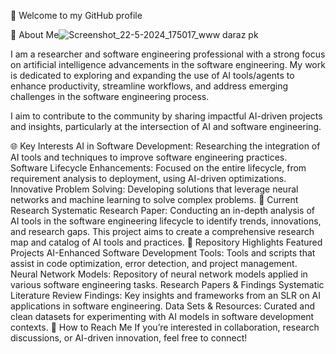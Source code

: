 👋 Welcome to my GitHub profile

🧠 About Me![Screenshot_22-5-2024_175017_www daraz pk](https://github.com/user-attachments/assets/e10d680c-ef98-4a42-aa16-293ddf1ca834)

I am a researcher and software engineering professional with a strong focus on artificial intelligence advancements in the software engineering. My work is dedicated to exploring and expanding the use of AI tools/agents to enhance productivity, streamline workflows, and address emerging challenges in the software engineering process.

I aim to contribute to the community by sharing impactful AI-driven projects and insights, particularly at the intersection of AI and software engineering.

🌐 Key Interests
AI in Software Development: Researching the integration of AI tools and techniques to improve software engineering practices.
Software Lifecycle Enhancements: Focused on the entire lifecycle, from requirement analysis to deployment, using AI-driven optimizations.
Innovative Problem Solving: Developing solutions that leverage neural networks and machine learning to solve complex problems.
🔬 Current Research
Systematic Research Paper: Conducting an in-depth analysis of AI tools in the software engineering lifecycle to identify trends, innovations, and research gaps. This project aims to create a comprehensive research map and catalog of AI tools and practices.
📂 Repository Highlights
Featured Projects
AI-Enhanced Software Development Tools: Tools and scripts that assist in code optimization, error detection, and project management.
Neural Network Models: Repository of neural network models applied in various software engineering tasks.
Research Papers & Findings
Systematic Literature Review Findings: Key insights and frameworks from an SLR on AI applications in software engineering.
Data Sets & Resources: Curated and clean datasets for experimenting with AI models in software development contexts.
🚀 How to Reach Me
If you’re interested in collaboration, research discussions, or AI-driven innovation, feel free to connect!
